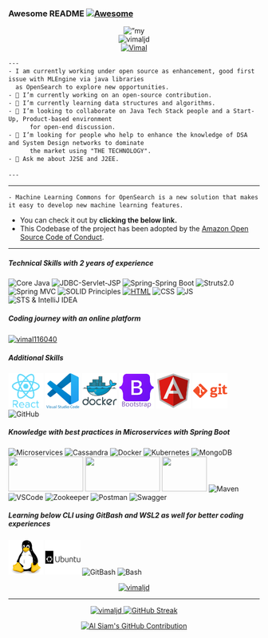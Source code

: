 ### Awesome README [![Awesome](https://cdn.jsdelivr.net/gh/sindresorhus/awesome@d7305f38d29fed78fa85652e3a63e154dd8e8829/media/badge.svg)](https://github.com/sindresorhus/awesome#readme)
<p align="center">
  <img width="671px" height="180px" 
      src="https://github.com/vimalJD/vimalJD/blob/main/profile-pic/github-header-image.png" alt=”my banner” />
  <br>
  <img src="https://komarev.com/ghpvc/?username=vimaljd&label=Profile%20views&color=0e75b6&style=flat" alt="vimaljd" />
  <br>
  <a href="https://twitter.com/vimalamratbhaip" target="blank">
	  <img src="https://img.shields.io/twitter/follow/vimal@6040?logo=twitter&style=for-the-badge" alt="Vimal" />
  </a>
</p>
  
  <!--<p align="center"> <a href="https://github.com/ryo-ma/github-profile-trophy"><img src="https://github-profile-trophy.vercel.app/?username=vimaljd" alt="vimaljd" /></a> </p>-->

```
---
- I am currently working under open source as enhancement, good first issue with MLEngine via java libraries
  as OpenSearch to explore new opportunities.
- 🔭 I’m currently working on an open-source contribution.
- 🌱 I’m currently learning data structures and algorithms.
- 👯 I’m looking to collaborate on Java Tech Stack people and a Start-Up, Product-based environment
      for open-end discussion.
- 🤔 I’m looking for people who help to enhance the knowledge of DSA and System Design networks to dominate
      the market using "THE TECHNOLOGY".
- 💬 Ask me about J2SE and J2EE.

---
```
---
```
- Machine Learning Commons for OpenSearch is a new solution that makes it easy to develop new machine learning features.
```

- You can check it out by **clicking the below link.**
- This Codebase of the project has been adopted by the [Amazon Open Source Code of Conduct](https://github.com/opensearch-project/ml-commons/blob/main/CODE_OF_CONDUCT.md).
<hr>

##### Technical Skills with 2 years of experience

![Core Java](https://img.shields.io/badge/Core-Java-success)
![JDBC-Servlet-JSP](https://img.shields.io/badge/JDBC-Servlet%20JSP-blue)
![Spring-Spring Boot](https://img.shields.io/badge/Spring-Spring%20Boot-red)
![Struts2.0](https://img.shields.io/badge/Struts2.0_Framework-%20Oracle_MySQL%20DB-red)
![Spring MVC](https://img.shields.io/badge/Spring--MVC-with%20Hibernate-yellowgreen)
![SOLID Principles](https://img.shields.io/badge/SOLID%20Principles-Design%20Patterns-yellowgreen)
[![HTML](https://img.shields.io/badge/HTML-orange)](https://www.w3schools.com/html)
![CSS](https://img.shields.io/badge/CSS-blue)
![JS](https://img.shields.io/badge/JS-yellow)
![STS & IntelliJ IDEA](https://img.shields.io/badge/STS-IntelliJ%20IDEA-green)

<h5>Coding journey with an online platform</h5>
<a href="https://leetcode.com/vimal116040/" target="blank">
	<img align="center" src="https://raw.githubusercontent.com/rahuldkjain/github-profile-readme-generator/master/src/images/icons/Social/leet-code.svg" alt="vimal116040" height="30" width="40" />
</a></br>

##### Additional Skills
<p align="left">
  
  <img src="https://github.com/devicons/devicon/blob/master/icons/react/react-original-wordmark.svg" alt="java" width="70" height="70"/>
  <img src="https://github.com/devicons/devicon/blob/master/icons/vscode/vscode-original-wordmark.svg" width="70" height="70"/>
  <img src="https://github.com/devicons/devicon/blob/master/icons/docker/docker-original-wordmark.svg" width="70" height="70"/>
  <img src="https://github.com/devicons/devicon/blob/master/icons/bootstrap/bootstrap-original-wordmark.svg" width="70" height="70"/>
  <img src="https://github.com/devicons/devicon/blob/master/icons/angularjs/angularjs-original.svg" width="70" height="70"/>
  <img src="https://github.com/devicons/devicon/blob/master/icons/git/git-plain-wordmark.svg" width="70" height="70"/>
  <img src="https://miro.medium.com/v2/resize:fit:1400/format:webp/0*g8Qy7c_HEMGE9nha.jpg" alt="GitHub" width="140" height="70"/>
</p>

##### Knowledge with best practices in Microservices with Spring Boot

<p>
  <img src="https://miro.medium.com/v2/resize:fit:828/format:webp/0*5t8MYXpyEXclubeT.jpg" alt="Microservices" width="80" height="70"/>
  <img src="https://miro.medium.com/v2/resize:fit:828/format:webp/1*b0PBVfcSG82_f6mmBpn-Tw.png" alt="Cassandra" width="140" height="70"/>
  <img src="https://miro.medium.com/v2/resize:fit:1100/format:webp/1*9Q5avdoWUDt6gvy67oHv5w.jpeg" alt="Docker" width="120" height="70"/>
  <img src="https://miro.medium.com/v2/resize:fit:828/0*72SDVK26JHpLT2kn" alt="Kubernetes" width="120" height="70"/>
  <img src="https://miro.medium.com/v2/resize:fit:640/format:webp/1*doAg1_fMQKWFoub-6gwUiQ.png" alt="MongoDB" width="70" height="70"/>
  <img src="https://miro.medium.com/v2/resize:fit:828/format:webp/1*hq6yHjPilSm7wSlGVMr0vw.png" width="150" height="70"/>
  <img src="https://miro.medium.com/v2/resize:fit:828/format:webp/1*v5EaTY6Vy1HX_FnAxbQJ2A.jpeg" width="150" height="70"/>
  <img src="https://miro.medium.com/v2/resize:fit:1324/format:webp/1*s1Cho4SgMxrN7rRaIBCYng.jpeg" width="90" height="70"/>
  <img src="https://miro.medium.com/v2/resize:fit:828/format:webp/1*T81YZjqBfVDH0sOcKnk_rw.png" alt="Maven" width="150" height="70"/>
  <img src="https://miro.medium.com/v2/resize:fit:828/format:webp/1*qI4LQe_7_0ZjT3itpBhfTw.png" alt="VSCode" width="150" height="70"/>
  <img src="https://miro.medium.com/v2/resize:fit:720/format:webp/1*7r2Y4vGn9V0DHlZ8rQYHng.png" alt="Zookeeper" width="170" height="70"/>
  <img src="https://miro.medium.com/v2/resize:fit:828/format:webp/0*vO3Jxj9QubhNrNFL.jpg" alt="Postman" width="160" height="70"/>
  <img src="https://miro.medium.com/v2/resize:fit:720/format:webp/1*MoZRQ9JxEMCFFtFSb_pSZA.jpeg" alt="Swagger" width="120" height="70"/>
  
</p>

##### Learning below CLI using GitBash and WSL2 as well for better coding experiences
<p align="left">
  <img src="https://github.com/devicons/devicon/blob/master/icons/linux/linux-original.svg" width="70" height="70"/>
  <img src="https://github.com/devicons/devicon/blob/master/icons/ubuntu/ubuntu-plain-wordmark.svg" width="70" height="70"/>
  <img src="https://miro.medium.com/v2/resize:fit:720/format:webp/1*cUHB3gNBT0uDGErHZiSbaw.jpeg" alt="GitBash" width="140" height="70"/>
  <img src="https://miro.medium.com/v2/resize:fit:1400/format:webp/1*U6l8-jpVSwjbFPadVJVpjQ.png" alt="Bash" width="90" height="70"/>
  
</p>

<p align="center">
	<a href="https://github.com/vimaljd">
		<img src="https://github-readme-stats.vercel.app/api/top-langs?username=vimaljd&show_icons=true&locale=en&layout=compact" alt="vimaljd"/>
	</a>
</p><hr>

<!--
<p align="center">
  <a href="https://twitter.com/vimalamratbhaip">Twitter</a>
</p>-->

<p align="center">
	<a href="https://github.com/vimaljd">
		<img src="https://github-readme-stats.vercel.app/api?username=vimaljd&show_icons=true&locale=en" alt="vimaljd" />
	</a>
	<a href="https://github.com/vimaljd">
		<img src="https://github-readme-streak-stats.herokuapp.com/?user=vimalJD" alt="GitHub Streak" />
	</a>
</p>

<p align="center">
  <a href="https://github.com/vimalJD">
    <img src="https://github-profile-summary-cards.vercel.app/api/cards/profile-details?username=vimalJD&theme=radical" alt="Al Siam's GitHub Contribution"/>
  </a>
</p>

<!--
![Al Siam's Graph](https://github-readme-activity-graph.vercel.app/graph?username=vimaljd&custom_title=Vimal's%20GitHub%20Activity%20Graph&bg_color=0D1117&color=7F3FBF&line=7F3FBF&point=7F3FBF&area_color=FFFFFF&title_color=FFFFFF&area=true )
-->
<!-- ![Anurag's GitHub stats](https://github-readme-stats.vercel.app/api?username=vimaljd&show_icons=true)-->

<!-- ![Anurag's GitHub stats](https://github-readme-stats.vercel.app/api?username=vimaljd&show_icons=true&theme=radical) -->

<!-- ![Anurag's GitHub stats](https://github-readme-stats.vercel.app/api?username=vimaljd&show_icons=true&theme=transparent) -->
